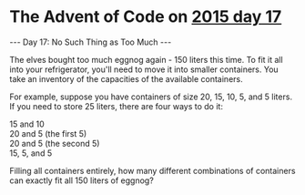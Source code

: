 # The Advent of Code on [2015 day 17](https://adventofcode.com/2015/day/17)

--- Day 17: No Such Thing as Too Much ---

The elves bought too much eggnog again - 150 liters this time.  To fit it all into your refrigerator, you'll need to move it into smaller containers.  You take an inventory of the capacities of the available containers.

For example, suppose you have containers of size 20, 15, 10, 5, and 5 liters.  If you need to store 25 liters, there are four ways to do it:

15 and 10\
20 and 5 (the first 5)\
20 and 5 (the second 5)\
15, 5, and 5

Filling all containers entirely, how many different combinations of containers can exactly fit all 150 liters of eggnog?